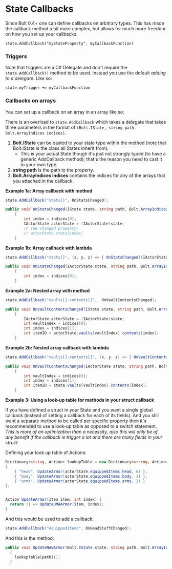 # State Callbacks

Since Bolt 0.4+ one can define callbacks on arbitrary types.
This has made the callback method a bit more complex, but allows for much more freedom on how you set up your callbacks.

`state.AddCallback("myStateProperty", myCallbackFunction)`


### Triggers

Note that triggers are a C# Delegate and don't require the `state.AddCallback()` method to be used. Instead you use the default *adding to a delegate*.
Like so:

`state.myTrigger += myCallbackFunction`


### Callbacks on arrays

You can set up a callback on an array in an array like so:

There is an overload to `state.AddCallback` which takes a delegate that takes three parameters in the format of `(Bolt.IState, string path, Bolt.ArrayIndices indices)`.

1. **Bolt.IState** can be casted to your state type within the method (note that Bolt.IState is the class all States inherit from).
    - This is your actual State though it's just not strongly typed (to have a generic AddCallback method); that's the reason you need to cast it to your own type.
2. **string path** is the path to the property.
3. **Bolt.ArrayIndices indices** contains the indices for any of the arrays that you attached in the callback.

**Example 1a: Array callback with method**

```C#
state.AddCallback("stats[]", OnStatsChanged); 
```

```C#
public void OnStatsChanged(IState state, string path, Bolt.ArrayIndices indices)
    {
        int index = indices[0];
        IActorState actorState = (IActorState)state;
        // The changed property:
        // actorState.stats[index]
    }
```

**Example 1b: Array callback with lambda**

```C#
state.AddCallback("stats[]", (x, y, z) => { OnStatsChanged((IActorState)x, (string)y, (Bolt.ArrayIndices)z); }); 
```

```C#
public void OnStatsChanged(IActorState state, string path, Bolt.ArrayIndices indices)
    {
        int index = indices[0];
    }
```

**Example 2a: Nested array with method**

```C#
state.AddCallback("vaults[].contents[]",  OnVaultContentsChanged); 
```

```C#
public void OnVaultContentsChanged(IState state, string path, Bolt.ArrayIndices indices)
    {
        IActorState actorState = (IActorState)state;
        int vaultIndex = indices[0];
        int index = indices[1];
        int itemID = actorState.vaults[vaultIndex].contents[index];
    }
```

**Example 2b: Nested array callback with lambda**

```C#
state.AddCallback("vaults[].contents[]", (x, y, z) => { OnVaultContentsChanged((IActorState)x, (string)y, (Bolt.ArrayIndices)z); }); 
```

```C#
public void OnVaultContentsChanged(IActorState state, string path, Bolt.ArrayIndices indices)
    {
        int vaultIndex = indices[0];
        int index = indices[1];
        int itemID = state.vaults[vaultIndex].contents[index];
    }
```

**Example 3: Using a look-up table for methods in your struct callback**

If you have defined a struct in your State and you want a single global callback (instead of setting a callback for each of its fields). And you still want a separate method to be called per specific property then it's recommended to use a look-up table as opposed to a switch statement. *This is more of an optimization than a necessity, also this will only be of any benefit if the callback is trigger a lot and there are many fields in your struct.*

Defining your look up table of Actions:

```C#
Dictionary<string, Action> lookupTable = new Dictionary<string, Action>()
{
    { "head", UpdateArmor(actorState.equippedItems.head, 0) },
    { "body", UpdateArmor(actorState.equippedItems.body, 1) },
    { "arms", UpdateArmor(actorState.equippedItems.arms, 2) }
};


Action UpdateArmor(Item item, int index) {
  return () => UpdateUMAArmor(item, index);
}
```

And this would be used to add a callback:

```C#
state.AddCallback("equippedItems", OnHeadStuffChanged); 
```

And this is the method:

```C#
public void UpdateNewArmor(Bolt.IState state, string path, Bolt.ArrayIndices indices)
  {
    lookupTable[path]();
  }
```



